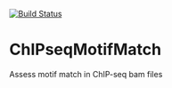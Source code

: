 [![Build Status](https://travis-ci.org/PriceLab/ChIPseqMotifMatch.svg?branch=master)](https://travis-ci.org/PriceLab/JaneaustenrhIPseqMotifMatch)

# ChIPseqMotifMatch
Assess motif match in ChIP-seq bam files
